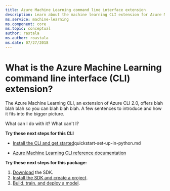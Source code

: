 ```yaml
---
title: Azure Machine Learning command line interface extension
description: Learn about the machine learning CLI extension for Azure Machine Learning. 
ms.service: machine-learning
ms.component: core
ms.topic: conceptual
author: rastala
ms.author: roastala
ms.date: 07/27/2018
---
```

# What is the Azure Machine Learning command line interface (CLI) extension?

The Azure Machine Learning CLI, an extension of Azure CLI 2.0, offers blah blah blah so you can blah blah blah.
A few sentences to introduce and how it fits into the bigger picture.

What can I do with it? What can't I?

**Try these next steps for this CLI**

+ [Install the CLI and get started]()quickstart-set-up-in-python.md

+ [Azure Machine Learning CLI reference documentation]()

**Try these next steps for this package:**
1. [Download]() the SDK.
2. [Install the SDK and create a project]().
3. [Build, train, and deploy a model]().